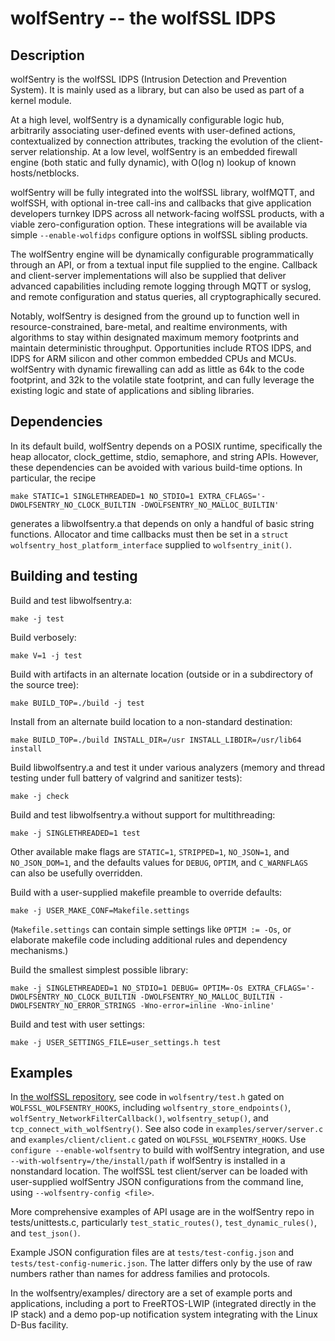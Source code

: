 # wolfSentry -- the wolfSSL IDPS

## Description

wolfSentry is the wolfSSL IDPS (Intrusion Detection and Prevention System).  It is mainly used as a library, but can also be used as part of a kernel module.

At a high level, wolfSentry is a dynamically configurable logic hub, arbitrarily associating user-defined events with user-defined actions, contextualized by connection attributes, tracking the evolution of the client-server relationship. At a low level, wolfSentry is an embedded firewall engine (both static and fully dynamic), with O(log n) lookup of known hosts/netblocks.

wolfSentry will be fully integrated into the wolfSSL library, wolfMQTT, and wolfSSH, with optional in-tree call-ins and callbacks that give application developers turnkey IDPS across all network-facing wolfSSL products, with a viable zero-configuration option. These integrations will be available via simple `--enable-wolfidps` configure options in wolfSSL sibling products.

The wolfSentry engine will be dynamically configurable programmatically through an API, or from a textual input file supplied to the engine. Callback and client-server implementations will also be supplied that deliver advanced capabilities including remote logging through MQTT or syslog, and remote configuration and status queries, all cryptographically secured.

Notably, wolfSentry is designed from the ground up to function well in resource-constrained, bare-metal, and realtime environments, with algorithms to stay within designated maximum memory footprints and maintain deterministic throughput. Opportunities include RTOS IDPS, and IDPS for ARM silicon and other common embedded CPUs and MCUs. wolfSentry with dynamic firewalling can add as little as 64k to the code footprint, and 32k to the volatile state footprint, and can fully leverage the existing logic and state of applications and sibling libraries.


## Dependencies

In its default build, wolfSentry depends on a POSIX runtime, specifically the
heap allocator, clock_gettime, stdio, semaphore, and string APIs.  However,
these dependencies can be avoided with various build-time options.  In
particular, the recipe

```
make STATIC=1 SINGLETHREADED=1 NO_STDIO=1 EXTRA_CFLAGS='-DWOLFSENTRY_NO_CLOCK_BUILTIN -DWOLFSENTRY_NO_MALLOC_BUILTIN'
```

generates a libwolfsentry.a that depends on only a handful of basic string
functions.  Allocator and time callbacks must then be set in a `struct
wolfsentry_host_platform_interface` supplied to `wolfsentry_init()`.


## Building and testing

Build and test libwolfsentry.a:

`make -j test`

Build verbosely:

`make V=1 -j test`

Build with artifacts in an alternate location (outside or in a subdirectory of the source tree):

`make BUILD_TOP=./build -j test`

Install from an alternate build location to a non-standard destination:

`make BUILD_TOP=./build INSTALL_DIR=/usr INSTALL_LIBDIR=/usr/lib64 install`

Build libwolfsentry.a and test it under various analyzers (memory and thread
testing under full battery of valgrind and sanitizer tests):

`make -j check`

Build and test libwolfsentry.a without support for multithreading:

`make -j SINGLETHREADED=1 test`

Other available make flags are `STATIC=1`, `STRIPPED=1`, `NO_JSON=1`, and
`NO_JSON_DOM=1`, and the defaults values for `DEBUG`, `OPTIM`, and `C_WARNFLAGS`
can also be usefully overridden.

Build with a user-supplied makefile preamble to override defaults:

`make -j USER_MAKE_CONF=Makefile.settings`

(`Makefile.settings` can contain simple settings like `OPTIM := -Os`, or
elaborate makefile code including additional rules and dependency mechanisms.)

Build the smallest simplest possible library:

`make -j SINGLETHREADED=1 NO_STDIO=1 DEBUG= OPTIM=-Os EXTRA_CFLAGS='-DWOLFSENTRY_NO_CLOCK_BUILTIN -DWOLFSENTRY_NO_MALLOC_BUILTIN -DWOLFSENTRY_NO_ERROR_STRINGS -Wno-error=inline -Wno-inline'`

Build and test with user settings:

`make -j USER_SETTINGS_FILE=user_settings.h test`


## Examples

In [the wolfSSL repository](https://github.com/wolfSSL/wolfssl), see code in
`wolfsentry/test.h` gated on `WOLFSSL_WOLFSENTRY_HOOKS`, including
`wolfsentry_store_endpoints()`, `wolfSentry_NetworkFilterCallback()`,
`wolfsentry_setup()`, and `tcp_connect_with_wolfSentry()`.  See also code in
`examples/server/server.c` and `examples/client/client.c` gated on
`WOLFSSL_WOLFSENTRY_HOOKS`.  Use `configure --enable-wolfsentry` to build with
wolfSentry integration, and use `--with-wolfsentry=/the/install/path` if
wolfSentry is installed in a nonstandard location.  The wolfSSL test
client/server can be loaded with user-supplied wolfSentry JSON configurations
from the command line, using `--wolfsentry-config <file>`.

More comprehensive examples of API usage are in the wolfSentry repo in
tests/unittests.c, particularly `test_static_routes()`, `test_dynamic_rules()`,
and `test_json()`.

Example JSON configuration files are at `tests/test-config.json` and
`tests/test-config-numeric.json`.  The latter differs only by the use of raw
numbers rather than names for address families and protocols.

In the wolfsentry/examples/ directory are a set of example ports and
applications, including a port to FreeRTOS-LWIP (integrated directly in the IP
stack) and a demo pop-up notification system integrating with the Linux D-Bus
facility.

